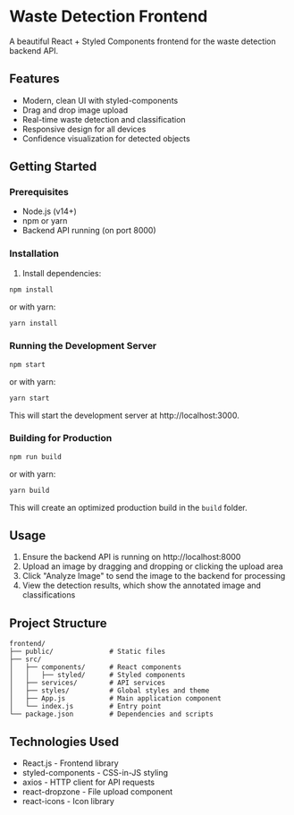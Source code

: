 # Waste Detection Frontend

A beautiful React + Styled Components frontend for the waste detection backend API.

## Features

- Modern, clean UI with styled-components
- Drag and drop image upload
- Real-time waste detection and classification
- Responsive design for all devices
- Confidence visualization for detected objects

## Getting Started

### Prerequisites

- Node.js (v14+)
- npm or yarn
- Backend API running (on port 8000)

### Installation

1. Install dependencies:

```bash
npm install
```

or with yarn:

```bash
yarn install
```

### Running the Development Server

```bash
npm start
```

or with yarn:

```bash
yarn start
```

This will start the development server at http://localhost:3000.

### Building for Production

```bash
npm run build
```

or with yarn:

```bash
yarn build
```

This will create an optimized production build in the `build` folder.

## Usage

1. Ensure the backend API is running on http://localhost:8000
2. Upload an image by dragging and dropping or clicking the upload area
3. Click "Analyze Image" to send the image to the backend for processing
4. View the detection results, which show the annotated image and classifications

## Project Structure

```
frontend/
├── public/              # Static files
├── src/
│   ├── components/      # React components
│   │   ├── styled/      # Styled components
│   ├── services/        # API services
│   ├── styles/          # Global styles and theme
│   ├── App.js           # Main application component
│   └── index.js         # Entry point
└── package.json         # Dependencies and scripts
```

## Technologies Used

- React.js - Frontend library
- styled-components - CSS-in-JS styling
- axios - HTTP client for API requests
- react-dropzone - File upload component
- react-icons - Icon library 